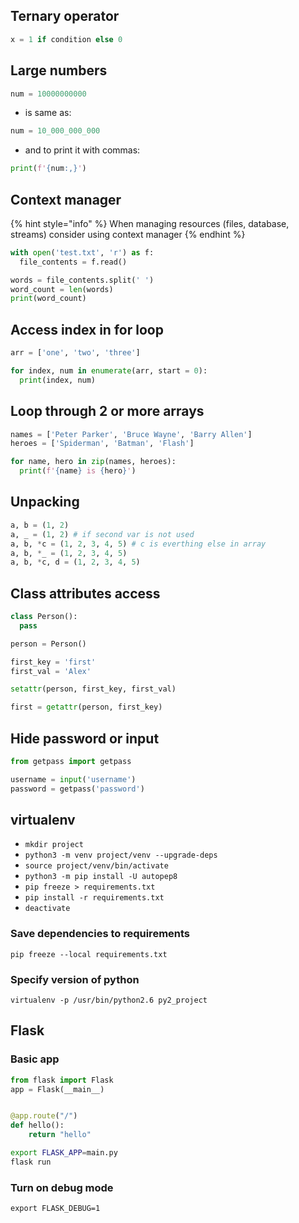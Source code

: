 ## Ternary operator

```python
x = 1 if condition else 0
```

## Large numbers

```python
num = 10000000000
```

* is same as:

```python
num = 10_000_000_000
```

* and to print it with commas:

```python
print(f'{num:,}')
```

## Context manager

{% hint style="info" %}
When managing resources \(files, database, streams\) consider using context manager
{% endhint %}

```python
with open('test.txt', 'r') as f:
  file_contents = f.read()

words = file_contents.split(' ')
word_count = len(words)
print(word_count)
```


## Access index in for loop

```python
arr = ['one', 'two', 'three']

for index, num in enumerate(arr, start = 0):
  print(index, num)
```

## Loop through 2 or more arrays

```python
names = ['Peter Parker', 'Bruce Wayne', 'Barry Allen']
heroes = ['Spiderman', 'Batman', 'Flash']

for name, hero in zip(names, heroes):
  print(f'{name} is {hero}')
```

## Unpacking

```python
a, b = (1, 2)
a, _ = (1, 2) # if second var is not used
a, b, *c = (1, 2, 3, 4, 5) # c is everthing else in array
a, b, *_ = (1, 2, 3, 4, 5)
a, b, *c, d = (1, 2, 3, 4, 5)
```

## Class attributes access

```python
class Person():
  pass

person = Person()

first_key = 'first'
first_val = 'Alex'

setattr(person, first_key, first_val)

first = getattr(person, first_key)
```

## Hide password or input

```python
from getpass import getpass

username = input('username')
password = getpass('password')
```

## virtualenv

* `mkdir project`
* `python3 -m venv project/venv --upgrade-deps`
* `source project/venv/bin/activate`
* `python3 -m pip install -U autopep8`
* `pip freeze > requirements.txt`
* `pip install -r requirements.txt`
* `deactivate`

### Save dependencies to requirements

`pip freeze --local requirements.txt`

### Specify version of python

`virtualenv -p /usr/bin/python2.6 py2_project`

## Flask

### Basic app

```python
from flask import Flask
app = Flask(__main__)


@app.route("/")
def hello():
    return "hello"
```

```bash
export FLASK_APP=main.py
flask run
```

### Turn on debug mode

`export FLASK_DEBUG=1`

